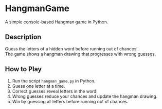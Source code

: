 # HangmanGame
A simple console-based Hangman game in Python.

## Description
Guess the letters of a hidden word before running out of chances!  
The game shows a hangman drawing that progresses with wrong guesses.

## How to Play
1. Run the script `hangman_game.py` in Python.  
2. Guess one letter at a time.  
3. Correct guesses reveal letters in the word.  
4. Wrong guesses reduce your chances and update the hangman drawing.  
5. Win by guessing all letters before running out of chances.
